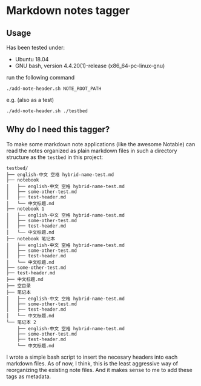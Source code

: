 # Markdown notes tagger

## Usage

Has been tested under:

- Ubuntu 18.04
- GNU bash, version 4.4.20(1)-release (x86_64-pc-linux-gnu)

run the following command

```
./add-note-header.sh NOTE_ROOT_PATH
```

e.g. (also as a test)

```
./add-note-header.sh ./testbed
```

## Why do I need this tagger?

To make some markdown note applications (like the awesome Notable) can read the notes organized as plain markdown files in such a directory structure as the `testbed` in this project:

```
testbed/
├── english-中文 空格 hybrid-name-test.md
├── notebook
│   ├── english-中文 空格 hybrid-name-test.md
│   ├── some-other-test.md
│   ├── test-header.md
│   └── 中文标题.md
├── notebook 1
│   ├── english-中文 空格 hybrid-name-test.md
│   ├── some-other-test.md
│   ├── test-header.md
│   └── 中文标题.md
├── notebook 笔记本
│   ├── english-中文 空格 hybrid-name-test.md
│   ├── some-other-test.md
│   ├── test-header.md
│   └── 中文标题.md
├── some-other-test.md
├── test-header.md
├── 中文标题.md
├── 空目录
├── 笔记本
│   ├── english-中文 空格 hybrid-name-test.md
│   ├── some-other-test.md
│   ├── test-header.md
│   └── 中文标题.md
└── 笔记本 2
    ├── english-中文 空格 hybrid-name-test.md
    ├── some-other-test.md
    ├── test-header.md
    └── 中文标题.md
```

I wrote a simple bash script to insert the necesary headers into each markdown files. As of now, I think, this is the least aggressive way of reorganizing the existing note files. And it makes sense to me to add these tags as metadata.
